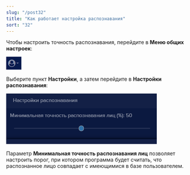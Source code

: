 ```yaml
---
slug: "/post32"
title: "Как работает настройка распознавания"
sort: "32"
---
```


Чтобы настроить точность распознавания,  перейдите в **Меню общих настроек**:

![](images/Aspose.Words.374291bc-21e0-4dc1-8208-7b6db552d3f3.185.png)

Выберите пункт **Настройки**, а затем перейдите в **Настройки распознавания**:

![](images/Aspose.Words.374291bc-21e0-4dc1-8208-7b6db552d3f3.187.png)

Параметр **Минимальная точность распознавания лиц**  позволяет настроить порог, при котором программа будет считать, что распознанное лицо совпадает с имеющимися в базе пользователем.
